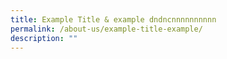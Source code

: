```yaml
---
title: Example Title & example dndncnnnnnnnnnn
permalink: /about-us/example-title-example/
description: ""
---
```

